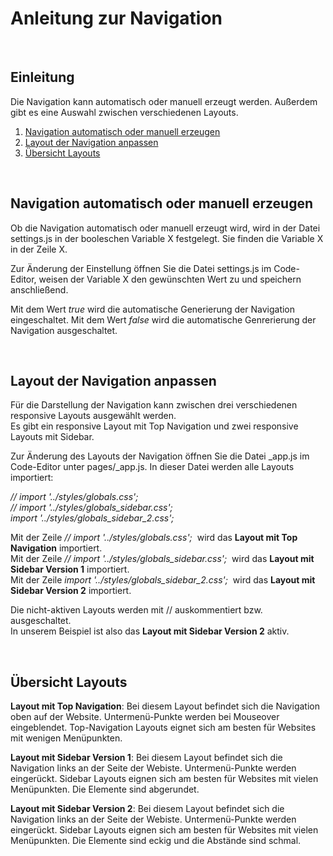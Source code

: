 # Anleitung zur Navigation

<br>

## Einleitung
Die Navigation kann automatisch oder manuell erzeugt werden. 
Außerdem gibt es eine Auswahl zwischen verschiedenen Layouts.  

1. [Navigation automatisch oder manuell erzeugen](#Navigation-automatisch-oder-manuell-erzeugen)
2. [Layout der Navigation anpassen](#Layout-der-Navigation-anpassen)
3. [Übersicht Layouts](#Übersicht-Layouts)

<br>

## Navigation automatisch oder manuell erzeugen  

Ob die Navigation automatisch oder manuell erzeugt wird, wird in der Datei settings.js in der booleschen Variable X festgelegt. Sie finden die Variable X in der Zeile X.  

Zur Änderung der Einstellung öffnen Sie die Datei settings.js im Code-Editor, weisen der Variable X den gewünschten Wert zu und speichern anschließend.  

Mit dem Wert *true* wird die automatische Generierung der Navigation eingeschaltet. Mit dem Wert *false* wird die automatische Genrerierung der Navigation ausgeschaltet.

<br>

## Layout der Navigation anpassen  

Für die Darstellung der Navigation kann zwischen drei verschiedenen responsive Layouts ausgewählt werden.  
Es gibt ein responsive Layout mit Top Navigation und zwei responsive Layouts mit Sidebar.  

Zur Änderung des Layouts der Navigation öffnen Sie die Datei _app.js im Code-Editor unter pages/_app.js.
In dieser Datei werden alle Layouts importiert:
  
*// import '../styles/globals.css';*  
*// import '../styles/globals_sidebar.css';*  
*import '../styles/globals_sidebar_2.css';*  

Mit der Zeile *// import '../styles/globals.css';* &nbsp;wird das **Layout mit Top Navigation** importiert.  
Mit der Zeile *// import '../styles/globals_sidebar.css';* &nbsp;wird das **Layout mit Sidebar Version 1** importiert.  
Mit der Zeile *import '../styles/globals_sidebar_2.css';* &nbsp;wird das **Layout mit Sidebar Version 2** importiert.

Die nicht-aktiven Layouts werden mit // auskommentiert bzw. ausgeschaltet.  
In unserem Beispiel ist also das **Layout mit Sidebar Version 2** aktiv.

<br>

## Übersicht Layouts

**Layout mit Top Navigation**: Bei diesem Layout befindet sich die Navigation oben auf der Website. Untermenü-Punkte werden bei Mouseover eingeblendet. Top-Navigation Layouts eignet sich am besten für Websites mit wenigen Menüpunkten.

**Layout mit Sidebar Version 1**: Bei diesem Layout befindet sich die Navigation links an der Seite der Webiste. Untermenü-Punkte werden eingerückt. Sidebar Layouts eignen sich am besten für Websites mit vielen Menüpunkten. Die Elemente sind abgerundet.

**Layout mit Sidebar Version 2**: Bei diesem Layout befindet sich die Navigation links an der Seite der Webiste. Untermenü-Punkte werden eingerückt. Sidebar Layouts eignen sich am besten für Websites mit vielen Menüpunkten. Die Elemente sind eckig und die Abstände sind schmal.